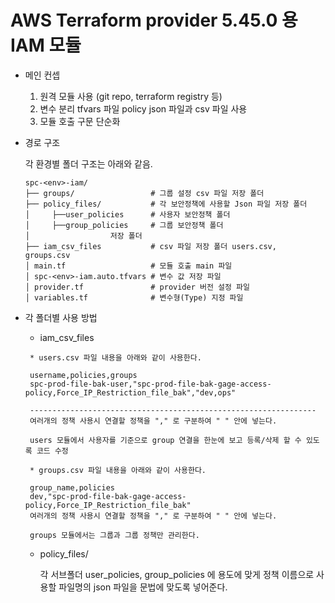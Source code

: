 # AWS Terraform provider 5.45.0 용 IAM 모듈

* 메인 컨셉

    1. 원격 모듈 사용 (git repo, terraform registry 등)
    2. 변수 분리 tfvars 파일 policy json 파일과 csv 파일 사용
    3. 모듈 호출 구문 단순화

* 경로 구조

    각 환경별 폴더 구조는 아래와 같음.

    ```text
    spc-<env>-iam/
    ├── groups/                 # 그룹 설정 csv 파일 저장 폴더 
    ├── policy_files/           # 각 보안정책에 사용할 Json 파일 저장 폴더
    │     ├──user_policies      # 사용자 보안정책 폴더
    │     ├──group_policies     # 그룹 보안정책 폴더
    │                  저장 폴더
    ├── iam_csv_files           # csv 파일 저장 폴더 users.csv, groups.csv
    │ main.tf                   # 모듈 호출 main 파일
    │ spc-<env>-iam.auto.tfvars # 변수 값 저장 파일
    │ provider.tf               # provider 버전 설정 파일
    │ variables.tf              # 변수형(Type) 지정 파일

    ```

* 각 폴더별 사용 방법

  * iam_csv_files

   ```text
    * users.csv 파일 내용을 아래와 같이 사용한다.

    username,policies,groups
    spc-prod-file-bak-user,"spc-prod-file-bak-gage-access-policy,Force_IP_Restriction_file_bak","dev,ops"

    ----------------------------------------------------------------
    여러개의 정책 사용시 연결할 정책을 "," 로 구분하여 " " 안에 넣는다.

    users 모듈에서 사용자를 기준으로 group 연결을 한눈에 보고 등록/삭제 할 수 있도록 코드 수정

    * groups.csv 파일 내용을 아래와 같이 사용한다.

    group_name,policies
    dev,"spc-prod-file-bak-gage-access-policy,Force_IP_Restriction_file_bak"
    여러개의 정책 사용시 연결할 정책을 "," 로 구분하여 " " 안에 넣는다.
    
    groups 모듈에서는 그룹과 그룹 정책만 관리한다.
    ```

  * policy_files/

    각 서브폴더 user_policies, group_policies 에 용도에 맞게 정책 이름으로 사용할 파일명의 json 파일을 문법에 맞도록 넣어준다.
